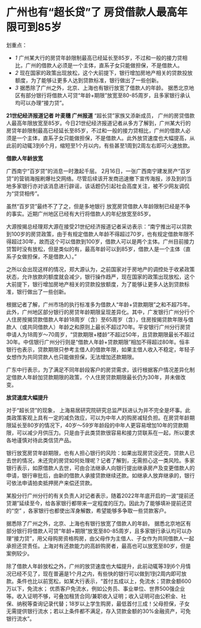 # 广州也有“超长贷”了 房贷借款人最高年限可到85岁

划重点：

  * _1_ 广州某大行的房贷年龄限制最高已经延长至85岁，不过和一般的接力贷相比，广州的借款人必须是一个主体，直系子女只能做担保，不是借款人。
  * _2_ 现在国家的政策出现放松，这个大前提下，银行增加房地产相关的贷款投放额度，为了能够让更多人达到贷款标准，银行做出了一些创新。
  * _3_ 据悉除了广州之外，北京、上海也有银行放宽了借款人的年龄。 据悉北京地区有部分银行将借款人可贷“年龄+期限”放宽至80-85周岁，且多家银行承认均可以办理“接力贷”。

**21世纪经济报道记者 叶麦穗 广州报道** “超长贷”家族又添新成员，
广州的房贷借款人最高年限放宽至85岁。今日21世纪经济报道记者从多方了解到，广州某大行的房贷年龄限制最高已经延长至85岁，不过和一般的接力贷相比，广州的借款人必须是一个主体，直系子女只能做担保，不是借款人。此外放贷速度也大幅提高，从此前的动辄3到6个月，缩短至1个月以内，有些甚至1周到2周左右即可火速放款。

**借款人年龄放宽**

广西南宁“百岁贷”的消息一时激起千层。
2月16日，一张广西南宁建发房产“百岁贷”的营销海报刷爆社交网络。尽管后续该开发商迅速撤下宣传海报，涉及到的当地多家银行亦对该消息进行辟谣，该话题仍引起社会高度关注，被不少网友调侃为“贷贷相传”。

虽然“百岁贷”最终不了了之，但是多地银行 放宽房贷借款人年龄限制已经是不争的事实。近期广州地区已经有大行将借款人的年纪放宽至85岁。

大源按揭总经理郑大源在接受21世纪经济报道记者采访表示：“南宁推出可以贷款到100岁的房贷政策，由于有规定借款人年龄不得超过70岁，也有规定借款年限不得超过30年，故而这个可以借款到100岁，借款人可以是两个主体。广州目前接力贷暂时没有放松，但是类似的有，最高年龄可以到85岁，借款人是一个主体（直系子女做担保，不是借款人）。”

之所以会出现这样的情况，郑大源认为，之前国家对于房地产的调控处于收紧政策状态，允许放款的额度就会减少，银行操作趋严，现在国家的政策出现放松，这个大前提下，银行增加房地产相关的贷款投放额度，为了能够让更多人达到贷款标准，银行做出了一些创新。

根据记者了解，广州市场的执行标准多为借款人“年龄+贷款期限”之和不超75年。此外，广州地区部分银行的房贷年龄期限呈现差异化。其中，广发银行广州分行个人住房按揭贷款借款人年龄18周岁（含）至65周岁（含），住房按揭贷款年限与借款人（或共同借款人）年龄之和原则上最长不超过70年。平安银行广州分行房贷申请人为18周岁～70周岁，“贷款期限+楼龄”不超过50年，且贷款期限最长不超过30年。中信银行广州分行则是“借款人年龄+贷款期限”相加不得超过80年。恒丰银行也表示，贷款期限只参考主借人的借款年限，如果主借人收入不稳定，年轻子女想作为共同贷款人也只能做担保，无法增加还款期限。

广东中行表示，为了满足不同年龄段客户的房贷需求，该行根据客户情况差异化制定借款人年龄加贷款期限的政策，个人住房贷款期限最长仍为30年，并未做改变。

**放贷速度大幅提升**

对于“超长贷”的现象，
上海易居研究院研究总监严跃进认为并不完全是坏事。此类政策客观上具有一定的减负效应，可以为中年人的购房减轻负担。在房贷年龄期限延长至80岁的情况下，40岁～59岁年龄段的中年人更容易增加10年的贷款期限，可以减少月供压力。只是由于此类贷款很容易和接力贷联系在一起，所以要求各地谨慎对待此类信贷产品。

银行放宽房贷年龄期限，也有人担心银行的风险：如果出现房贷没还完，贷款人已去世的情况，未还完的房贷如何处理呢？记者了解到，无需担心这一类风险。多家银行表示，如原借款人去世，可由合法继承人向银行提出继承房产及变更借款人的申请，银行审批后，由新的借款人承接贷款继续还款。如继承人放弃继承的，银行可依法申请拍卖抵押房产来偿还贷款。

某股分行广州分行的有关负责人对记者表示，随着2022年年底开启的一波“提前还贷潮”延续至今，给各家银行都带来一定程度的压力。因此为了能够填补提前还贷的“空”
，各家银行也都使出浑身解数，希望能够多争取一些贷款客户。

据悉除了广州之外，北京、上海也有银行放宽了借款人的年龄。
据悉北京地区有部分银行将借款人可贷“年龄+期限”放宽至80-85周岁，且多家银行承认均可以办理“接力贷”，用父母购房资格购房，由父母作为主借人、子女作为共同借款人一起承担还贷责任。上海对有还款能力的高龄购房者，最高也可以放宽至80岁，但是案例较少。

除了借款人年龄放松之外，广州的放贷速度也大幅提升，此前动辄等3到6个月情况已经不见了，现在普遍是1个月之内，有些快的银行可以做到1到2周内即可放款。条件也比以前宽松，如某大行表示，“首付五成以上，免流水；贷款金额600万以下，免流水；
优质客户免流水，例如公务员、事业单位、世界500强企业等。收入证明不够，可叠加租赁合同/兼职收入证明；收入证明可由公积金、社保、纳税等查询记录代替；18岁以上学生购房，最低首付三成！父母担保，子女无需提供银行流水；若以上条件都不满足，存入贷款金额的30%金融资产，可免银行流水”。

